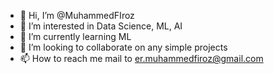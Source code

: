 - 👋 Hi, I’m @MuhammedFIroz
- 👀 I’m interested in Data Science, ML, AI
- 🌱 I’m currently learning ML
- 💞️ I’m looking to collaborate on any simple projects
- 📫 How to reach me mail to er.muhammedfiroz@gmail.com

<!---
MuhammedFIroz/MuhammedFIroz is a ✨ special ✨ repository because its `README.md` (this file) appears on your GitHub profile.
You can click the Preview link to take a look at your changes.
--->
